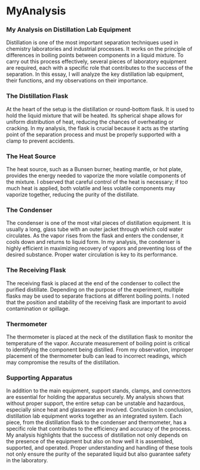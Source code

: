 # MyAnalysis

### My Analysis on Distillation Lab Equipment
Distillation is one of the most important separation techniques used in chemistry laboratories and industrial processes. It works on the principle of differences in boiling points between components in a liquid mixture. To carry out this process effectively, several pieces of laboratory equipment are required, each with a specific role that contributes to the success of the separation. In this essay, I will analyze the key distillation lab equipment, their functions, and my observations on their importance.
### The Distillation Flask
At the heart of the setup is the distillation or round-bottom flask. It is used to hold the liquid mixture that will be heated. Its spherical shape allows for uniform distribution of heat, reducing the chances of overheating or cracking. In my analysis, the flask is crucial because it acts as the starting point of the separation process and must be properly supported with a clamp to prevent accidents.
### The Heat Source
The heat source, such as a Bunsen burner, heating mantle, or hot plate, provides the energy needed to vaporize the more volatile components of the mixture. I observed that careful control of the heat is necessary; if too much heat is applied, both volatile and less volatile components may vaporize together, reducing the purity of the distillate.
### The Condenser
The condenser is one of the most vital pieces of distillation equipment. It is usually a long, glass tube with an outer jacket through which cold water circulates. As the vapor rises from the flask and enters the condenser, it cools down and returns to liquid form. In my analysis, the condenser is highly efficient in maximizing recovery of vapors and preventing loss of the desired substance. Proper water circulation is key to its performance.
### The Receiving Flask
The receiving flask is placed at the end of the condenser to collect the purified distillate. Depending on the purpose of the experiment, multiple flasks may be used to separate fractions at different boiling points. I noted that the position and stability of the receiving flask are important to avoid contamination or spillage.
### Thermometer
The thermometer is placed at the neck of the distillation flask to monitor the temperature of the vapor. Accurate measurement of boiling point is critical to identifying the component being distilled. From my observation, improper placement of the thermometer bulb can lead to incorrect readings, which may compromise the results of the distillation.
### Supporting Apparatus
In addition to the main equipment, support stands, clamps, and connectors are essential for holding the apparatus securely. My analysis shows that without proper support, the entire setup can be unstable and hazardous, especially since heat and glassware are involved.
Conclusion
In conclusion, distillation lab equipment works together as an integrated system. Each piece, from the distillation flask to the condenser and thermometer, has a specific role that contributes to the efficiency and accuracy of the process. My analysis highlights that the success of distillation not only depends on the presence of the equipment but also on how well it is assembled, supported, and operated. Proper understanding and handling of these tools not only ensure the purity of the separated liquid but also guarantee safety in the laboratory.


